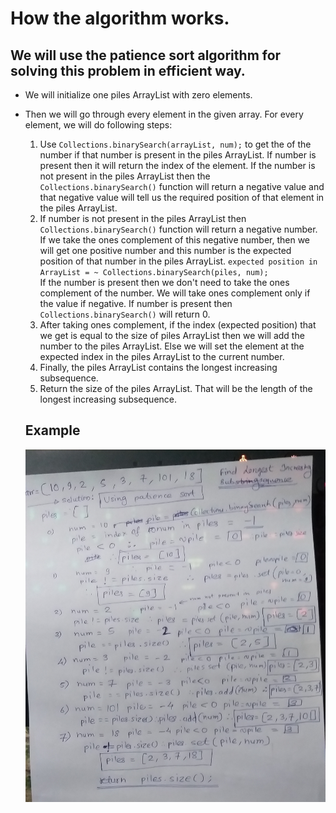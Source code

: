 # How the algorithm works.
## We will use the patience sort algorithm for solving this problem in efficient way.

- We will initialize one piles ArrayList with zero elements.<br>
- Then we will go through every element in the given array. For every element, we will do following steps: <br>
	1. Use `Collections.binarySearch(arrayList, num);` to get the of the number if that number is present in the piles ArrayList. If number is present then it will return the index of the element.
	   If the number is not present in the piles ArrayList then the `Collections.binarySearch()` function will return a negative value and that negative value will tell us the required position of that element in the piles ArrayList. <br>
    2. If number is not present in the piles ArrayList then `Collections.binarySearch()` function will return a negative number.<br>
	   If we take the ones complement of this negative number, then we will get one positive number and this number is the expected position of that number in the piles ArrayList.
	   `expected position in ArrayList = ~ Collections.binarySearch(piles, num);` <br>
	   If the number is present then we don't need to take the ones complement of the number. We will take ones complement only if the value if negative. If number is present then `Collections.binarySearch()` will return 0. <br>
	3. After taking ones complement, if the index (expected position) that we get is equal to the size of piles ArrayList then we will add the number to the piles ArrayList. Else we will set the element at the expected index in the piles ArrayList to the current number. <br>
	4. Finally, the piles ArrayList contains the longest increasing subsequence. <br>
	5. Return the size of the piles ArrayList. That will be the length of the longest increasing subsequence. <br>

	## Example

	![Alt text](thumbnails/1.jpg)